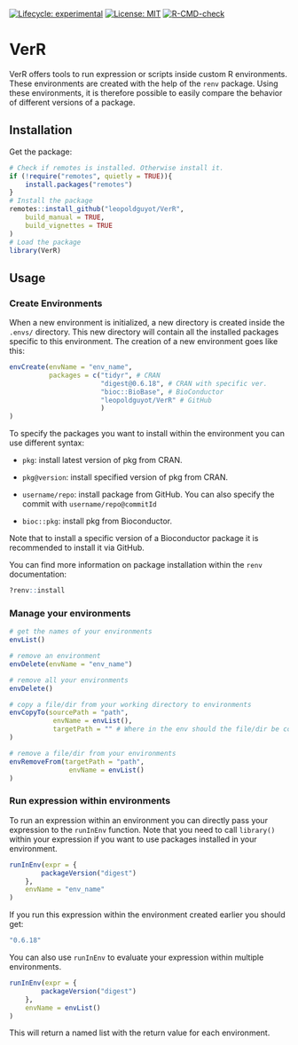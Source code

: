 <!-- badges: start -->
[![Lifecycle: experimental](https://img.shields.io/badge/lifecycle-experimental-orange.svg)](https://lifecycle.r-lib.org/articles/stages.html#experimental)
[![License: MIT](https://img.shields.io/badge/License-MIT-yellow.svg)](https://opensource.org/licenses/MIT)
[![R-CMD-check](https://github.com/leopoldguyot/VerR/actions/workflows/R-CMD-check.yaml/badge.svg)](https://github.com/leopoldguyot/VerR/actions/workflows/R-CMD-check.yaml)
<!-- badges: end -->

# VerR

VerR offers tools to run expression or scripts inside custom R environments.
These environments are created with the help of the `renv` package.
Using these environments, it is therefore possible to easily compare 
the behavior of different versions of a package.

## Installation

Get the package:

```r
# Check if remotes is installed. Otherwise install it.
if (!require("remotes", quietly = TRUE)){
    install.packages("remotes")
}
# Install the package
remotes::install_github("leopoldguyot/VerR",
    build_manual = TRUE,
    build_vignettes = TRUE
)
# Load the package
library(VerR)
```

## Usage

### Create Environments

When a new environment is initialized, a new directory is created inside the
`.envs/` directory. This new directory will contain all the installed packages 
specific to this environment. The creation of a new environment goes like this:

``` r
envCreate(envName = "env_name",
          packages = c("tidyr", # CRAN
                       "digest@0.6.18", # CRAN with specific ver.
                       "bioc::BioBase", # BioConductor
                       "leopoldguyot/VerR" # GitHub
                       )    
)
```

To specify the packages you want to install within the environment you can use
different syntax:

- `pkg`: install latest version of pkg from CRAN.

- `pkg@version`: install specified version of pkg from CRAN.

- `username/repo`: install package from GitHub. You can also specify the commit
 with `username/repo@commitId`

- `bioc::pkg`: install pkg from Bioconductor.

Note that to install a specific version of a Bioconductor package it is
recommended to install it via GitHub.

You can find more information on package installation within the `renv`
documentation:

``` r
?renv::install
```

### Manage your environments

``` r
# get the names of your environments
envList()

# remove an environment
envDelete(envName = "env_name")

# remove all your environments
envDelete()

# copy a file/dir from your working directory to environments
envCopyTo(sourcePath = "path",
           envName = envList(),
           targetPath = "" # Where in the env should the file/dir be copied 
)

# remove a file/dir from your environments
envRemoveFrom(targetPath = "path",
               envName = envList()
)
```
### Run expression within environments

To run an expression within an environment you can directly pass your 
expression to the `runInEnv` function. Note that you need to call `library()`
within your expression if you want to use packages installed in your 
environment.

``` r
runInEnv(expr = {
        packageVersion("digest")
    },
    envName = "env_name"
)
```

If you run this expression within the environment created earlier 
you should get:

``` r
"0.6.18"
```

You can also use `runInEnv` to evaluate your expression
within multiple environments.

``` r
runInEnv(expr = {
        packageVersion("digest")
    },
    envName = envList()
)
```

This will return a named list with the return value for each 
environment.
